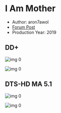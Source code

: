 # I Am Mother

* Author: aron7awol
* [Forum Post](https://www.avsforum.com/threads/bass-eq-for-filtered-movies.2995212/post-58154736)
* Production Year: 2019

## DD+

![img 0](https://i.imgur.com/bbi5tpU.jpg)

![img 0](https://i.imgur.com/eo9w0Bv.png)

## DTS-HD MA 5.1

![img 0](https://i.imgur.com/C0qFYKU.jpg)

![img 0](https://i.imgur.com/xydFIbC.png)


